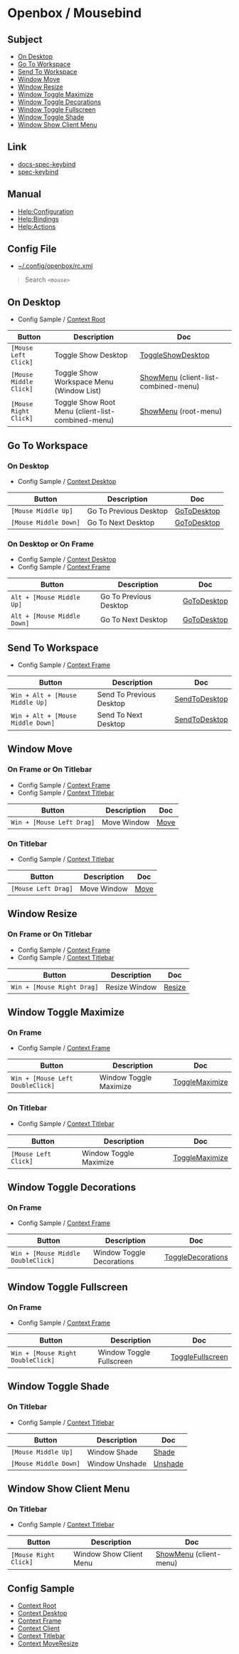 
# Openbox / Mousebind


## Subject


* [On Desktop](#on-desktop)
* [Go To Workspace](#go-to-workspace)
* [Send To Workspace](#send-to-workspace)
* [Window Move](#window-move)
* [Window Resize](#window-resize)
* [Window Toggle Maximize](#window-toggle-maximize)
* [Window Toggle Decorations](#window-toggle-decorations)
* [Window Toggle Fullscreen](#window-toggle-fullscreen)
* [Window Toggle Shade](#window-toggle-shade)
* [Window Show Client Menu](#window-show-client-menu)


## Link

* [docs-spec-keybind](../../../docs/spec/keybind.md)
* [spec-keybind](spec-keybind.md)


## Manual

* [Help:Configuration](http://openbox.org/wiki/Help:Configuration#Mouse)
* [Help:Bindings](http://openbox.org/wiki/Help:Bindings#Mouse_bindings)
* [Help:Actions](http://openbox.org/wiki/Help:Actions#ShowMenu)


## Config File

* [~/.config/openbox/rc.xml](config/openbox/rc.xml)

> Search `<mouse>`


## On Desktop

* Config Sample / [Context Root](config/openbox/openbox-gen-rc/Section/Mousebind/Root.php)

| Button | Description | Doc |
| --- | --- | --- |
| `[Mouse Left Click]` | Toggle Show Desktop | [ToggleShowDesktop](http://openbox.org/wiki/Help:Actions#ToggleShowDesktop) |
| `[Mouse Middle Click]` | Toggle Show Workspace Menu (Window List) | [ShowMenu](http://openbox.org/wiki/Help:Actions#ShowMenu) (client-list-combined-menu) |
| `[Mouse Right Click]` | Toggle Show Root Menu (client-list-combined-menu) | [ShowMenu](http://openbox.org/wiki/Help:Actions#ShowMenu) (root-menu) |


## Go To Workspace

### On Desktop

* Config Sample / [Context Desktop](config/openbox/openbox-gen-rc/Section/Mousebind/Desktop.php)

| Button | Description | Doc |
| --- | --- | --- |
| `[Mouse Middle Up]` | Go To Previous Desktop | [GoToDesktop](http://openbox.org/wiki/Help:Actions#GoToDesktop) |
| `[Mouse Middle Down]` | Go To Next Desktop | [GoToDesktop](http://openbox.org/wiki/Help:Actions#GoToDesktop) |


### On Desktop or On Frame

* Config Sample / [Context Desktop](config/openbox/openbox-gen-rc/Section/Mousebind/Desktop.php)
* Config Sample / [Context Frame](config/openbox/openbox-gen-rc/Section/Mousebind/Frame.php)

| Button | Description | Doc |
| --- | --- | --- |
| `Alt + [Mouse Middle Up]` | Go To Previous Desktop | [GoToDesktop](http://openbox.org/wiki/Help:Actions#GoToDesktop) |
| `Alt + [Mouse Middle Down]` | Go To Next Desktop | [GoToDesktop](http://openbox.org/wiki/Help:Actions#GoToDesktop) |


## Send To Workspace

* Config Sample / [Context Frame](config/openbox/openbox-gen-rc/Section/Mousebind/Frame.php)

| Button | Description | Doc |
| --- | --- | --- |
| `Win + Alt + [Mouse Middle Up]` | Send To Previous Desktop | [SendToDesktop](http://openbox.org/wiki/Help:Actions#SendToDesktop) |
| `Win + Alt + [Mouse Middle Down]` | Send To Next Desktop | [SendToDesktop](http://openbox.org/wiki/Help:Actions#SendToDesktop) |


## Window Move

### On Frame or On Titlebar

* Config Sample / [Context Frame](config/openbox/openbox-gen-rc/Section/Mousebind/Frame.php)
* Config Sample / [Context Titlebar](config/openbox/openbox-gen-rc/Section/Mousebind/Titlebar.php)

| Button | Description | Doc |
| --- | --- | --- |
| `Win + [Mouse Left Drag]` | Move Window | [Move](http://openbox.org/wiki/Help:Actions#Move) |


### On Titlebar

* Config Sample / [Context Titlebar](config/openbox/openbox-gen-rc/Section/Mousebind/Titlebar.php)

| Button | Description | Doc |
| --- | --- | --- |
| `[Mouse Left Drag]` | Move Window | [Move](http://openbox.org/wiki/Help:Actions#Move) |


## Window Resize

### On Frame or On Titlebar

* Config Sample / [Context Frame](config/openbox/openbox-gen-rc/Section/Mousebind/Frame.php)
* Config Sample / [Context Titlebar](config/openbox/openbox-gen-rc/Section/Mousebind/Titlebar.php)

| Button | Description | Doc |
| --- | --- | --- |
| `Win + [Mouse Right Drag]` | Resize Window  | [Resize](http://openbox.org/wiki/Help:Actions#Resize) |


## Window Toggle Maximize

### On Frame

* Config Sample / [Context Frame](config/openbox/openbox-gen-rc/Section/Mousebind/Frame.php)

| Button | Description | Doc |
| --- | --- | --- |
| `Win + [Mouse Left DoubleClick]` | Window Toggle Maximize | [ToggleMaximize](http://openbox.org/wiki/Help:Actions#ToggleMaximize) |

### On Titlebar

* Config Sample / [Context Titlebar](config/openbox/openbox-gen-rc/Section/Mousebind/Titlebar.php)

| Button | Description | Doc |
| --- | --- | --- |
| `[Mouse Left Click]` | Window Toggle Maximize | [ToggleMaximize](http://openbox.org/wiki/Help:Actions#ToggleMaximize) |


## Window Toggle Decorations

### On Frame

* Config Sample / [Context Frame](config/openbox/openbox-gen-rc/Section/Mousebind/Frame.php)

| Button | Description | Doc |
| --- | --- | --- |
| `Win + [Mouse Middle DoubleClick]` | Window Toggle Decorations | [ToggleDecorations](http://openbox.org/wiki/Help:Actions#ToggleDecorations) |


## Window Toggle Fullscreen

### On Frame

* Config Sample / [Context Frame](config/openbox/openbox-gen-rc/Section/Mousebind/Frame.php)

| Button | Description | Doc |
| --- | --- | --- |
| `Win + [Mouse Right DoubleClick]` | Window Toggle Fullscreen | [ToggleFullscreen](http://openbox.org/wiki/Help:Actions#ToggleFullscreen) |


## Window Toggle Shade

### On Titlebar

* Config Sample / [Context Titlebar](config/openbox/openbox-gen-rc/Section/Mousebind/Titlebar.php)

| Button | Description | Doc |
| --- | --- | --- |
| `[Mouse Middle Up]` | Window Shade | [Shade](http://openbox.org/wiki/Help:Actions#Shade) |
| `[Mouse Middle Down]` | Window Unshade | [Unshade](http://openbox.org/wiki/Help:Actions#Unshade) |


## Window Show Client Menu

### On Titlebar

* Config Sample / [Context Titlebar](config/openbox/openbox-gen-rc/Section/Mousebind/Titlebar.php)

| Button | Description | Doc |
| --- | --- | --- |
| `[Mouse Right Click]` | Window Show Client Menu | [ShowMenu](http://openbox.org/wiki/Help:Actions#ShowMenu) (client-menu) |




## Config Sample

* [Context Root](config/openbox/openbox-gen-rc/Section/Mousebind/Root.php)
* [Context Desktop](config/openbox/openbox-gen-rc/Section/Mousebind/Desktop.php)
* [Context Frame](config/openbox/openbox-gen-rc/Section/Mousebind/Frame.php)
* [Context Client](config/openbox/openbox-gen-rc/Section/Mousebind/Client.php)
* [Context Titlebar](config/openbox/openbox-gen-rc/Section/Mousebind/Titlebar.php)
* [Context MoveResize](config/openbox/openbox-gen-rc/Section/Mousebind/MoveResize.php)
